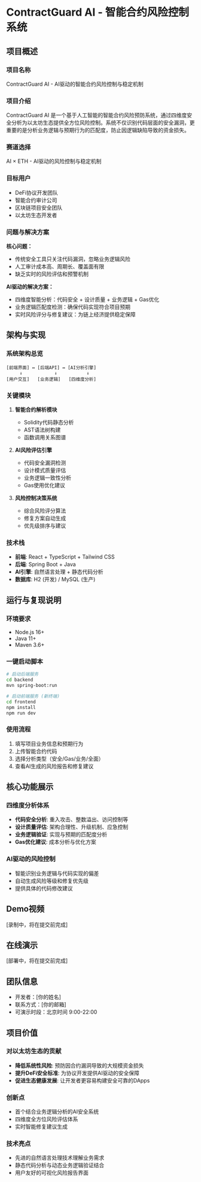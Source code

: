 # ContractGuard AI - 智能合约风险控制系统

## 项目概述

### 项目名称
ContractGuard AI - AI驱动的智能合约风险控制与稳定机制

### 项目介绍
ContractGuard AI 是一个基于人工智能的智能合约风险预防系统，通过四维度安全分析为以太坊生态提供全方位风险控制。系统不仅识别代码层面的安全漏洞，更重要的是分析业务逻辑与预期行为的匹配度，防止因逻辑缺陷导致的资金损失。

### 赛道选择
AI × ETH - AI驱动的风险控制与稳定机制

### 目标用户
- DeFi协议开发团队
- 智能合约审计公司
- 区块链项目安全团队
- 以太坊生态开发者

### 问题与解决方案

**核心问题：**
- 传统安全工具只关注代码漏洞，忽略业务逻辑风险
- 人工审计成本高、周期长、覆盖面有限
- 缺乏实时的风险评估和预警机制

**AI驱动的解决方案：**
- 四维度智能分析：代码安全 + 设计质量 + 业务逻辑 + Gas优化
- 业务逻辑匹配度检测：确保代码实现符合项目预期
- 实时风险评分与修复建议：为链上经济提供稳定保障

## 架构与实现

### 系统架构总览
```
[前端界面] ↔ [后端API] ↔ [AI分析引擎]
     ↓            ↓           ↓
[用户交互]   [业务逻辑]   [四维度分析]
```

### 关键模块

1. **智能合约解析模块**
   - Solidity代码静态分析
   - AST语法树构建
   - 函数调用关系图谱

2. **AI风险评估引擎**
   - 代码安全漏洞检测
   - 设计模式质量评估
   - 业务逻辑一致性分析
   - Gas使用优化建议

3. **风险控制决策系统**
   - 综合风险评分算法
   - 修复方案自动生成
   - 优先级排序与建议

### 技术栈
- **前端**: React + TypeScript + Tailwind CSS
- **后端**: Spring Boot + Java
- **AI引擎**: 自然语言处理 + 静态代码分析
- **数据库**: H2 (开发) / MySQL (生产)

## 运行与复现说明

### 环境要求
- Node.js 16+
- Java 11+
- Maven 3.6+

### 一键启动脚本
```bash
# 启动后端服务
cd backend
mvn spring-boot:run

# 启动前端服务 (新终端)
cd frontend  
npm install
npm run dev
```

### 使用流程
1. 填写项目业务信息和预期行为
2. 上传智能合约代码
3. 选择分析类型（安全/Gas/业务/全面）
4. 查看AI生成的风险报告和修复建议

## 核心功能展示

### 四维度分析体系
- **代码安全分析**: 重入攻击、整数溢出、访问控制等
- **设计质量评估**: 架构合理性、升级机制、应急控制
- **业务逻辑验证**: 实现与预期的匹配度分析
- **Gas优化建议**: 成本分析与优化方案

### AI驱动的风险控制
- 智能识别业务逻辑与代码实现的偏差
- 自动生成风险等级和修复优先级
- 提供具体的代码修改建议

## Demo视频
[录制中，将在提交前完成]

## 在线演示
[部署中，将在提交前完成]

## 团队信息
- 开发者：[你的姓名]
- 联系方式：[你的邮箱]
- 可演示时段：北京时间 9:00-22:00

## 项目价值

### 对以太坊生态的贡献
- **降低系统性风险**: 预防因合约漏洞导致的大规模资金损失
- **提升DeFi安全标准**: 为协议开发提供AI驱动的安全保障
- **促进生态健康发展**: 让开发者更容易构建安全可靠的DApps

### 创新点
- 首个结合业务逻辑分析的AI安全系统
- 四维度全方位风险评估体系
- 实时智能修复建议生成

### 技术亮点
- 先进的自然语言处理技术理解业务需求
- 静态代码分析与动态业务逻辑验证结合
- 用户友好的可视化风险报告界面
